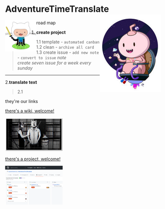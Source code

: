 # AdventureTimeTranslate <img align="right" src="/img/016.jpg">
<img align="left" src="img/gitfinn.jpg" width="20%">road map  

1. **create project**   
>1.1 template - `automated canban`  
>1.2 clean - `archive all card`  
>1.3 create issue - `add new note` - `convert to issue`
>_note_  
>_create seven issue for a week every sunday_  
---  
2.**translate text**  
>2.1 
>
>
>



they're our links  

[there's a wiki, welcome!](https://github.com/SophiaOrekhova/AdventureTimeTranslate/wiki)

<img src="img/009_1.jpg" width="37%"></img>


[there's a project, welcome!](https://github.com/SophiaOrekhova/AdventureTimeTranslate/projects/2)

<img src="img/projects1.png" width="37%"></img>    
